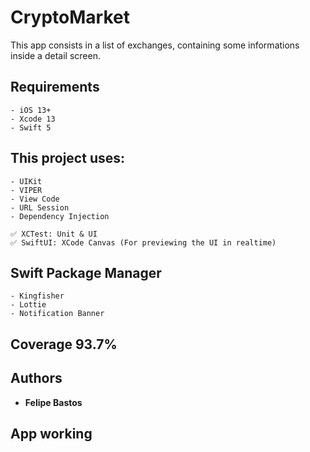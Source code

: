 # CryptoMarket

This app consists in a list of exchanges, containing some informations inside a detail screen.

## Requirements

```
- iOS 13+
- Xcode 13
- Swift 5
```

## This project uses:

```
- UIKit
- VIPER
- View Code
- URL Session
- Dependency Injection

✅ XCTest: Unit & UI
✅ SwiftUI: XCode Canvas (For previewing the UI in realtime)
```

## Swift Package Manager
```
- Kingfisher
- Lottie
- Notification Banner
```
## Coverage 93.7% 

## Authors

* **Felipe Bastos** 

## App working




